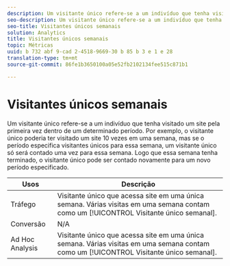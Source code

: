```yaml
---
description: Um visitante único refere-se a um indivíduo que tenha visitado um site pela primeira vez dentro de um determinado período. Por exemplo, o visitante único poderia ter visitado um site 10 vezes em uma semana, mas se o período especifica visitantes únicos para essa semana, um visitante único só será contado uma vez para essa semana. Logo que essa semana tenha terminado, o visitante único pode ser contado novamente para um novo período especificado.
seo-description: Um visitante único refere-se a um indivíduo que tenha visitado um site pela primeira vez dentro de um determinado período. Por exemplo, o visitante único poderia ter visitado um site 10 vezes em uma semana, mas se o período especifica visitantes únicos para essa semana, um visitante único só será contado uma vez para essa semana. Logo que essa semana tenha terminado, o visitante único pode ser contado novamente para um novo período especificado.
seo-title: Visitantes únicos semanais
solution: Analytics
title: Visitantes únicos semanais
topic: Métricas
uuid: b 732 abf 9-cad 2-4518-9669-30 b 85 b 3 e 1 e 28
translation-type: tm+mt
source-git-commit: 86fe1b3650100a05e52fb2102134fee515c871b1

---
```



# Visitantes únicos semanais

Um visitante único refere-se a um indivíduo que tenha visitado um site pela primeira vez dentro de um determinado período. Por exemplo, o visitante único poderia ter visitado um site 10 vezes em uma semana, mas se o período especifica visitantes únicos para essa semana, um visitante único só será contado uma vez para essa semana. Logo que essa semana tenha terminado, o visitante único pode ser contado novamente para um novo período especificado.

| Usos | Descrição |
|---|---|
| Tráfego | Visitante único que acessa site em uma única semana. Várias visitas em uma semana contam como um [!UICONTROL Visitante único semanal]. |
| Conversão | N/A |
| Ad Hoc Analysis | Visitante único que acessa site em uma única semana. Várias visitas em uma semana contam como um [!UICONTROL Visitante único semanal]. |

